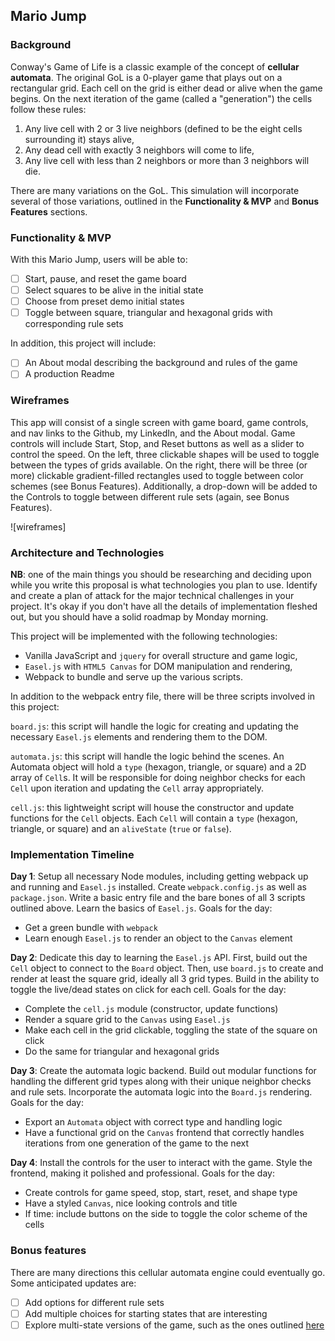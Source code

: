 ## Mario Jump

### Background

Conway's Game of Life is a classic example of the concept of **cellular automata**.  The original GoL is a 0-player game that plays out on a rectangular grid.  Each cell on the grid is either dead or alive when the game begins.  On the next iteration of the game (called a "generation") the cells follow these rules:

1) Any live cell with 2 or 3 live neighbors (defined to be the eight cells surrounding it) stays alive,
2) Any dead cell with exactly 3 neighbors will come to life,
3) Any live cell with less than 2 neighbors or more than 3 neighbors will die.

There are many variations on the GoL.  This simulation will incorporate several of those variations, outlined in the **Functionality & MVP** and **Bonus Features** sections.  

### Functionality & MVP  

With this Mario Jump, users will be able to:

- [ ] Start, pause, and reset the game board
- [ ] Select squares to be alive in the initial state
- [ ] Choose from preset demo initial states
- [ ] Toggle between square, triangular and hexagonal grids with corresponding rule sets

In addition, this project will include:

- [ ] An About modal describing the background and rules of the game
- [ ] A production Readme

### Wireframes

This app will consist of a single screen with game board, game controls, and nav links to the Github, my LinkedIn,
and the About modal.  Game controls will include Start, Stop, and Reset buttons as well as a slider to control the speed.  On the left, three clickable shapes will be used to toggle between the types of grids available.  On the right, there will be three (or more) clickable gradient-filled rectangles used to toggle between color schemes (see Bonus Features).  Additionally, a drop-down will be added to the Controls to toggle between different rule sets (again, see Bonus Features).

![wireframes]

### Architecture and Technologies

**NB**: one of the main things you should be researching and deciding upon while you write this proposal is what technologies you plan to use.  Identify and create a plan of attack for the major technical challenges in your project.  It's okay if you don't have all the details of implementation fleshed out, but you should have a solid roadmap by Monday morning.

This project will be implemented with the following technologies:

- Vanilla JavaScript and `jquery` for overall structure and game logic,
- `Easel.js` with `HTML5 Canvas` for DOM manipulation and rendering,
- Webpack to bundle and serve up the various scripts.

In addition to the webpack entry file, there will be three scripts involved in this project:

`board.js`: this script will handle the logic for creating and updating the necessary `Easel.js` elements and rendering them to the DOM.

`automata.js`: this script will handle the logic behind the scenes.  An Automata object will hold a `type` (hexagon, triangle, or square) and a 2D array of `Cell`s.  It will be responsible for doing neighbor checks for each `Cell` upon iteration and updating the `Cell` array appropriately.

`cell.js`: this lightweight script will house the constructor and update functions for the `Cell` objects.  Each `Cell` will contain a `type` (hexagon, triangle, or square) and an `aliveState` (`true` or `false`).

### Implementation Timeline

**Day 1**: Setup all necessary Node modules, including getting webpack up and running and `Easel.js` installed.  Create `webpack.config.js` as well as `package.json`.  Write a basic entry file and the bare bones of all 3 scripts outlined above.  Learn the basics of `Easel.js`.  Goals for the day:

- Get a green bundle with `webpack`
- Learn enough `Easel.js` to render an object to the `Canvas` element

**Day 2**: Dedicate this day to learning the `Easel.js` API.  First, build out the `Cell` object to connect to the `Board` object.  Then, use `board.js` to create and render at least the square grid, ideally all 3 grid types.  Build in the ability to toggle the live/dead states on click for each cell.  Goals for the day:

- Complete the `cell.js` module (constructor, update functions)
- Render a square grid to the `Canvas` using `Easel.js`
- Make each cell in the grid clickable, toggling the state of the square on click
- Do the same for triangular and hexagonal grids

**Day 3**: Create the automata logic backend.  Build out modular functions for handling the different grid types along with their unique neighbor checks and rule sets.  Incorporate the automata logic into the `Board.js` rendering.  Goals for the day:

- Export an `Automata` object with correct type and handling logic
- Have a functional grid on the `Canvas` frontend that correctly handles iterations from one generation of the game to the next


**Day 4**: Install the controls for the user to interact with the game.  Style the frontend, making it polished and professional.  Goals for the day:

- Create controls for game speed, stop, start, reset, and shape type
- Have a styled `Canvas`, nice looking controls and title
- If time: include buttons on the side to toggle the color scheme of the cells


### Bonus features

There are many directions this cellular automata engine could eventually go.  Some anticipated updates are:

- [ ] Add options for different rule sets
- [ ] Add multiple choices for starting states that are interesting
- [ ] Explore multi-state versions of the game, such as the ones outlined [here](https://cs.stanford.edu/people/eroberts/courses/soco/projects/2008-09/modeling-natural-systems/gameOfLife2.html)
